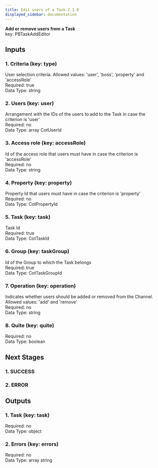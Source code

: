 ```yaml
---  
title: Edit users of a Task-2.1.0  
displayed_sidebar: documentation  
---  
```

  
**Add or remove users from a Task**  
key: PBTaskAddEditor  
## Inputs  
### 1. Criteria (key: type)  
User selection criteria. Allowed values: 'user', 'boss', 'property' and 'accessRole'  
Required: true  
Data Type: string   
### 2. Users (key: user)  
Arrangement with the IDs of the users to add to the Task in case the criterion is 'user'  
Required: no  
Data Type: array CotUserId  
### 3. Access role (key: accessRole)  
Id of the access role that users must have in case the criterion is 'accessRole'  
Required: no  
Data Type: string   
### 4. Property (key: property)  
Property Id that users must have in case the criterion is 'property'  
Required: no  
Data Type: CotPropertyId   
### 5. Task (key: task)  
Task Id  
Required: true  
Data Type: CotTaskId   
### 6. Group (key: taskGroup)  
Id of the Group to which the Task belongs  
Required: true  
Data Type: CotTaskGroupId   
### 7. Operation (key: operation)  
Indicates whether users should be added or removed from the Channel. Allowed values: 'add' and 'remove'  
Required: no  
Data Type: string   
### 8. Quite (key: quite)  
  
Required: no  
Data Type: boolean   
## Next Stages  
### 1. SUCCESS  
  
### 2. ERROR  
  
## Outputs  
### 1. Task (key: task)  
  
Required: no  
Data Type: object   
### 2. Errors (key: errors)  
  
Required: no  
Data Type: array string
